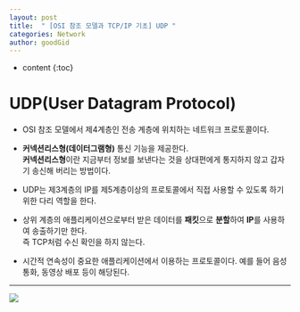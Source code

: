 ```yaml
---
layout: post
title:  " [OSI 참조 모델과 TCP/IP 기초] UDP "
categories: Network
author: goodGid
---
```

* content
{:toc}


# UDP(User Datagram Protocol)

* OSI 참조 모델에서 제4계층인 전송 계층에 위치하는 네트워크 프로토콜이다.

* **커넥션리스형(데이터그램형)** 통신 기능을 제공한다. <br> **커넥션리스형**이란 지금부터 정보를 보낸다는 것을 상대편에게 통지하지 않고 갑자기 송신해 버리는 방법이다.

* UDP는 제3계층의 IP를 제5계층이상의 프로토콜에서 직접 사용할 수 있도록 하기 위한 다리 역할을 한다.

* 상위 계층의 애플리케이션으로부터 받은 데이터를 **패킷**으로 **분할**하여 **IP**를 사용하여 송출하기만 한다. <br> 즉 TCP처럼 수신 확인을 하지 않는다.

* 시간적 연속성이 중요한 애플리케이션에서 이용하는 프로토콜이다. 예를 들어 음성 통화, 동영상 배포 등이 해당된다.

---


![](/assets/img/network/udp_1.png)



